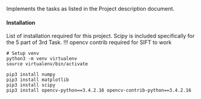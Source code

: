 Implements the tasks as listed in the Project description document.

#### Installation
List of installation required for this project. Scipy is included specifically for the 5 part of 3rd Task.
!!! opencv contrib required for SIFT to work

```{}
# Setup venv
python3 -m venv virtualenv
source virtualenv/bin/activate

pip3 install numpy
pip3 install matplotlib
pip3 install scipy
pip3 install opencv-python==3.4.2.16 opencv-contrib-python==3.4.2.16
```